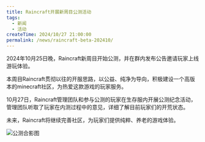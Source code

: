 ```yaml
---
title: Raincraft开展新周目公测活动
tags:
  - 新闻
  - 活动
createTime: 2024/10/27 21:00:00
permalink: /news/raincraft-beta-202410/
---
```


2024年10月25日晚，Raincraft新周目开始公测，并在群内发布公告邀请玩家上线游玩体验。

本周目Raincraft贯彻以往的开服思路，以公益、纯净为导向，积极建设一个高版本的minecraft社区，为热爱这款游戏的玩家服务。

10月27日，Raincraft管理团队和参与公测的玩家在生存服内开展公测纪念活动，管理团队听取了玩家在内测过程中的意见，详细了解目前玩家们的开荒状态。

未来，Raincraft将继续完善社区，为玩家们提供纯粹、养老的游戏体验。

![公测合影图](/images/raincraft-beta-202410/2024-10-27_20.07.52.png)

<CustomComponent />